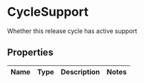 

# CycleSupport

Whether this release cycle has active support

## Properties

Name | Type | Description | Notes
------------ | ------------- | ------------- | -------------



